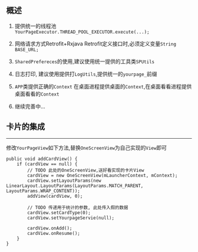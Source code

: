 ## 概述
1. 提供统一的线程池
	`YourPageExecutor.THREAD_POOL_EXECUTOR.execute(...);`

2. 网络请求方式Retrofit+Rxjava
	Retrofit定义接口时,必须定义变量`String BASE_URL;`

3. `SharedPrefereces`的使用,建议使用统一提供的工具类`SPUtils`

4. 日志打印, 建议使用提供打`LogUtils`,提供统一的`yourpage_`前缀

5. `APP`类提供正确的`Context`
	在桌面进程提供桌面的`Context`,在桌面看看进程提供桌面看看的`Context`

6. 继续完善中...


## 卡片的集成
- - -
修改`YourPageView`如下方法,替换`OneScreenView`为自己实现的`View`即可

    public void addCardView() {
        if (cardView == null) {
            // TODO 此处的OneScreenView,送好看实现的卡片View
            cardView = new OneScreenView(mLauncherContext, mContext);
            cardView.setLayoutParams(new LinearLayout.LayoutParams(LayoutParams.MATCH_PARENT, LayoutParams.WRAP_CONTENT));
            addView(cardView, 0);

            // TODO 传递用于统计的参数, 此处传入假的数据
            cardView.setCardType(0);
            cardView.setYourpageServie(null);

            cardView.onAdd();
            cardView.onResume();
        }
    }